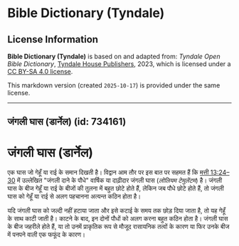 # Bible Dictionary (Tyndale)

## License Information

**Bible Dictionary (Tyndale)** is based on and adapted from: _Tyndale Open Bible Dictionary_, [Tyndale House Publishers](https://tyndaleopenresources.com/), 2023, which is licensed under a [CC BY-SA 4.0 license](https://creativecommons.org/licenses/by-sa/4.0/legalcode.en).

This markdown version (created `2025-10-17`) is provided under the same license.



--------------------------------

## जंगली घास (डार्नेल) (id: 734161)

जंगली घास (डार्नेल)
===================

एक घास जो गेहूँ या राई के समान दिखती है। विद्वान आम तौर पर इस बात पर सहमत हैं कि [मत्ती 13:24–30](https://ref.ly/Matt13:24-Matt13:30) में उल्लेखित "जंगली दाने के पौधे" वार्षिक या दाढ़ीदार जंगली घास (*लोलियम टेमुलेंटम*) है। जंगली घास के बीज गेहूँ या राई के बीजों की तुलना में बहुत छोटे होते हैं, लेकिन जब पौधे छोटे होते हैं, तो जंगली घास को गेहूँ या राई से अलग पहचानना अत्यन्त कठिन होता है।

यदि जंगली घास को जल्दी नहीं हटाया जाता और इसे कटाई के समय तक छोड़ दिया जाता है, तो यह गेहूँ के साथ काटी जाती है। काटने के बाद, इन दोनों पौधों को अलग करना बहुत कठिन होता है। जंगली घास के बीज जहरीले होते हैं, या तो उनमें प्राकृतिक रूप से मौजूद रासायनिक तत्वों के कारण या फिर उनके बीज में पनपने वाली एक फफूंद के कारण।


